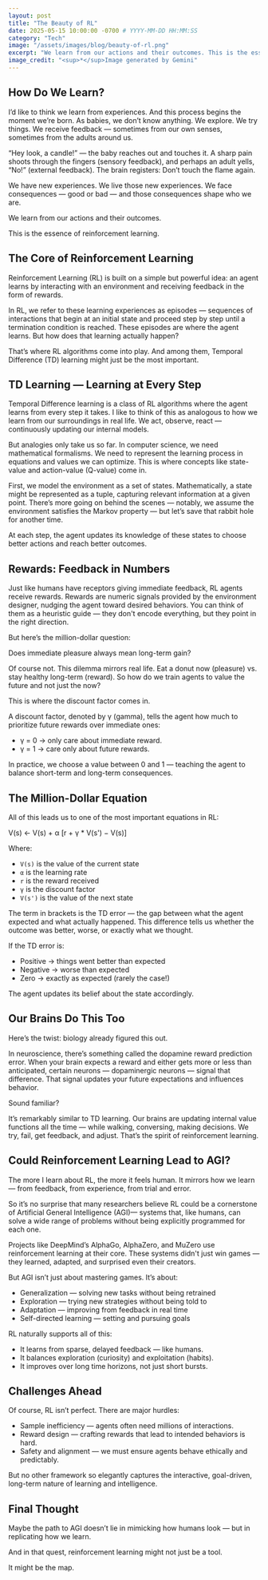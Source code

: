```yaml
---
layout: post
title: "The Beauty of RL"
date: 2025-05-15 10:00:00 -0700 # YYYY-MM-DD HH:MM:SS 
category: "Tech" 
image: "/assets/images/blog/beauty-of-rl.png"
excerpt: "We learn from our actions and their outcomes. This is the essence of reinforcement learning."
image_credit: "<sup>*</sup>Image generated by Gemini"
---
```


## How Do We Learn?

I’d like to think we learn from experiences. And this process begins the moment we’re born. As babies, we don’t know anything. We explore. We try things. We receive feedback — sometimes from our own senses, sometimes from the adults around us.

“Hey look, a candle!” — the baby reaches out and touches it. A sharp pain shoots through the fingers (sensory feedback), and perhaps an adult yells, “No!” (external feedback). The brain registers: Don’t touch the flame again.

We have new experiences. We live those new experiences. We face consequences — good or bad — and those consequences shape who we are.

We learn from our actions and their outcomes.

This is the essence of reinforcement learning.

## The Core of Reinforcement Learning

Reinforcement Learning (RL) is built on a simple but powerful idea: an agent learns by interacting with an environment and receiving feedback in the form of rewards.

In RL, we refer to these learning experiences as episodes — sequences of interactions that begin at an initial state and proceed step by step until a termination condition is reached. These episodes are where the agent learns. But how does that learning actually happen?

That’s where RL algorithms come into play. And among them, Temporal Difference (TD) learning might just be the most important.

## TD Learning — Learning at Every Step

Temporal Difference learning is a class of RL algorithms where the agent learns from every step it takes. I like to think of this as analogous to how we learn from our surroundings in real life. We act, observe, react — continuously updating our internal models.

But analogies only take us so far. In computer science, we need mathematical formalisms. We need to represent the learning process in equations and values we can optimize. This is where concepts like state-value and action-value (Q-value) come in.

First, we model the environment as a set of states. Mathematically, a state might be represented as a tuple, capturing relevant information at a given point. There’s more going on behind the scenes — notably, we assume the environment satisfies the Markov property — but let’s save that rabbit hole for another time.

At each step, the agent updates its knowledge of these states to choose better actions and reach better outcomes.

## Rewards: Feedback in Numbers

Just like humans have receptors giving immediate feedback, RL agents receive rewards. Rewards are numeric signals provided by the environment designer, nudging the agent toward desired behaviors. You can think of them as a heuristic guide — they don't encode everything, but they point in the right direction.

But here’s the million-dollar question:

Does immediate pleasure always mean long-term gain?

Of course not. This dilemma mirrors real life. Eat a donut now (pleasure) vs. stay healthy long-term (reward). So how do we train agents to value the future and not just the now?

This is where the discount factor comes in.

A discount factor, denoted by γ (gamma), tells the agent how much to prioritize future rewards over immediate ones:

* γ = 0 → only care about immediate reward.
* γ = 1 → care only about future rewards.

In practice, we choose a value between 0 and 1 — teaching the agent to balance short-term and long-term consequences.

## The Million-Dollar Equation

All of this leads us to one of the most important equations in RL:

V(s) ← V(s) + α [r + γ * V(s') − V(s)]


Where:

* `V(s)` is the value of the current state
* `α` is the learning rate
* `r` is the reward received
* `γ` is the discount factor
* `V(s')` is the value of the next state

The term in brackets is the TD error — the gap between what the agent expected and what actually happened. This difference tells us whether the outcome was better, worse, or exactly what we thought.

If the TD error is:

* Positive → things went better than expected
* Negative → worse than expected
* Zero → exactly as expected (rarely the case!)

The agent updates its belief about the state accordingly.

## Our Brains Do This Too

Here’s the twist: biology already figured this out.

In neuroscience, there’s something called the dopamine reward prediction error. When your brain expects a reward and either gets more or less than anticipated, certain neurons — dopaminergic neurons — signal that difference. That signal updates your future expectations and influences behavior.

Sound familiar?

It’s remarkably similar to TD learning. Our brains are updating internal value functions all the time — while walking, conversing, making decisions. We try, fail, get feedback, and adjust. That’s the spirit of reinforcement learning.

## Could Reinforcement Learning Lead to AGI?

The more I learn about RL, the more it feels human. It mirrors how we learn — from feedback, from experience, from trial and error.

So it’s no surprise that many researchers believe RL could be a cornerstone of Artificial General Intelligence (AGI)— systems that, like humans, can solve a wide range of problems without being explicitly programmed for each one.

Projects like DeepMind’s AlphaGo, AlphaZero, and MuZero use reinforcement learning at their core. These systems didn't just win games — they learned, adapted, and surprised even their creators.

But AGI isn’t just about mastering games. It’s about:

* Generalization — solving new tasks without being retrained
* Exploration — trying new strategies without being told to
* Adaptation — improving from feedback in real time
* Self-directed learning — setting and pursuing goals

RL naturally supports all of this:

* It learns from sparse, delayed feedback — like humans.
* It balances exploration (curiosity) and exploitation (habits).
* It improves over long time horizons, not just short bursts.

## Challenges Ahead

Of course, RL isn’t perfect. There are major hurdles:

* Sample inefficiency — agents often need millions of interactions.
* Reward design — crafting rewards that lead to intended behaviors is hard.
* Safety and alignment — we must ensure agents behave ethically and predictably.

But no other framework so elegantly captures the interactive, goal-driven, long-term nature of learning and intelligence.

## Final Thought

Maybe the path to AGI doesn’t lie in mimicking how humans look — but in replicating how we learn.

And in that quest, reinforcement learning might not just be a tool.

It might be the map.
